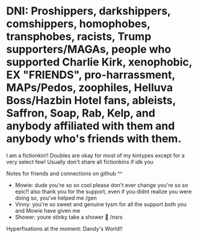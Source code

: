 # DNI: Proshippers, darkshippers, comshippers, homophobes, transphobes, racists, Trump supporters/MAGAs, people who supported Charlie Kirk, xenophobic,  EX "FRIENDS", pro-harrassment, MAPs/Pedos, zoophiles, Helluva Boss/Hazbin Hotel fans, ableists, Saffron, Soap, Rab, Kelp, and anybody affiliated with them and anybody who's friends with them.

I am a fictionkin!! Doubles are okay for most of my kintypes except for a very select few! Usually don't share all fictionkins if idk you 

Notes for friends and connections on github ^^

- Mowie: dude you're so so cool please don't ever change you're so so epic!! also thank you for the support, even if you didnt realize you were doing so, you've helped me /gen
- Vinny: you're so sweet and genuine tysm for all the support both you and Mowie have given me
- Shower: youre stinky take a shower 👿 /nsrs


Hyperfixations at the moment: Dandy's World!!
